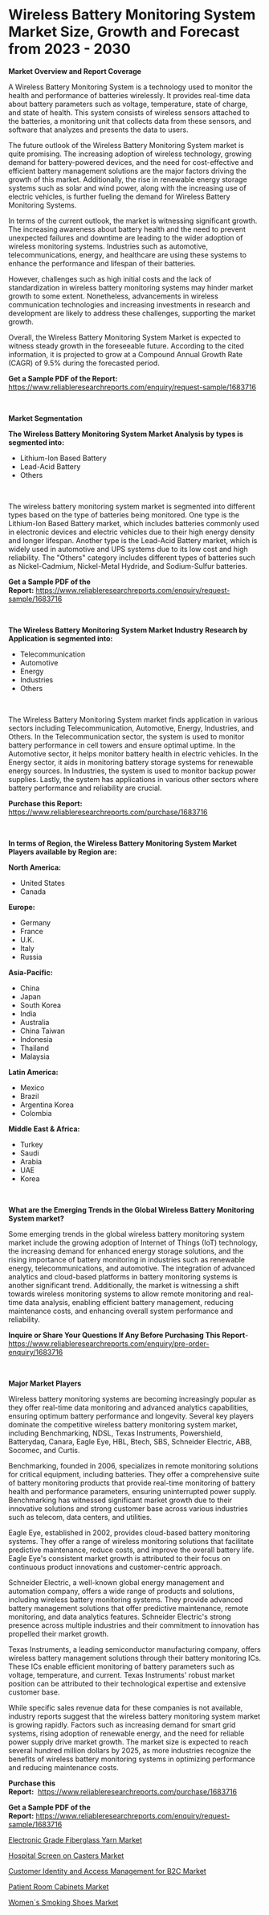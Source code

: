 <p><h1>Wireless Battery Monitoring System Market Size, Growth and Forecast from 2023 - 2030</h1></p><p><strong>Market Overview and Report Coverage</strong></p>
<p><p>A Wireless Battery Monitoring System is a technology used to monitor the health and performance of batteries wirelessly. It provides real-time data about battery parameters such as voltage, temperature, state of charge, and state of health. This system consists of wireless sensors attached to the batteries, a monitoring unit that collects data from these sensors, and software that analyzes and presents the data to users.</p><p>The future outlook of the Wireless Battery Monitoring System market is quite promising. The increasing adoption of wireless technology, growing demand for battery-powered devices, and the need for cost-effective and efficient battery management solutions are the major factors driving the growth of this market. Additionally, the rise in renewable energy storage systems such as solar and wind power, along with the increasing use of electric vehicles, is further fueling the demand for Wireless Battery Monitoring Systems.</p><p>In terms of the current outlook, the market is witnessing significant growth. The increasing awareness about battery health and the need to prevent unexpected failures and downtime are leading to the wider adoption of wireless monitoring systems. Industries such as automotive, telecommunications, energy, and healthcare are using these systems to enhance the performance and lifespan of their batteries.</p><p>However, challenges such as high initial costs and the lack of standardization in wireless battery monitoring systems may hinder market growth to some extent. Nonetheless, advancements in wireless communication technologies and increasing investments in research and development are likely to address these challenges, supporting the market growth.</p><p>Overall, the Wireless Battery Monitoring System Market is expected to witness steady growth in the foreseeable future. According to the cited information, it is projected to grow at a Compound Annual Growth Rate (CAGR) of 9.5% during the forecasted period.</p></p>
<p><strong>Get a Sample PDF of the Report:</strong> <a href="https://www.reliableresearchreports.com/enquiry/request-sample/1683716">https://www.reliableresearchreports.com/enquiry/request-sample/1683716</a></p>
<p>&nbsp;</p>
<p><strong>Market Segmentation</strong></p>
<p><strong>The Wireless Battery Monitoring System Market Analysis by types is segmented into:</strong></p>
<p><ul><li>Lithium-Ion Based Battery</li><li>Lead-Acid Battery</li><li>Others</li></ul></p>
<p>&nbsp;</p>
<p><p>The wireless battery monitoring system market is segmented into different types based on the type of batteries being monitored. One type is the Lithium-Ion Based Battery market, which includes batteries commonly used in electronic devices and electric vehicles due to their high energy density and longer lifespan. Another type is the Lead-Acid Battery market, which is widely used in automotive and UPS systems due to its low cost and high reliability. The "Others" category includes different types of batteries such as Nickel-Cadmium, Nickel-Metal Hydride, and Sodium-Sulfur batteries.</p></p>
<p><strong>Get a Sample PDF of the Report:</strong>&nbsp;<a href="https://www.reliableresearchreports.com/enquiry/request-sample/1683716">https://www.reliableresearchreports.com/enquiry/request-sample/1683716</a></p>
<p>&nbsp;</p>
<p><strong>The Wireless Battery Monitoring System Market Industry Research by Application is segmented into:</strong></p>
<p><ul><li>Telecommunication</li><li>Automotive</li><li>Energy</li><li>Industries</li><li>Others</li></ul></p>
<p>&nbsp;</p>
<p><p>The Wireless Battery Monitoring System market finds application in various sectors including Telecommunication, Automotive, Energy, Industries, and Others. In the Telecommunication sector, the system is used to monitor battery performance in cell towers and ensure optimal uptime. In the Automotive sector, it helps monitor battery health in electric vehicles. In the Energy sector, it aids in monitoring battery storage systems for renewable energy sources. In Industries, the system is used to monitor backup power supplies. Lastly, the system has applications in various other sectors where battery performance and reliability are crucial.</p></p>
<p><strong>Purchase this Report:</strong>&nbsp; <a href="https://www.reliableresearchreports.com/purchase/1683716">https://www.reliableresearchreports.com/purchase/1683716</a></p>
<p>&nbsp;</p>
<p><strong>In terms of Region, the Wireless Battery Monitoring System Market Players available by Region are:</strong></p>
<p>
    <p> <strong> North America: </strong>
        <ul>
            <li>United States</li>
            <li>Canada</li>
        </ul>
        </p> 
    <p> <strong> Europe: </strong>
        <ul>
            <li>Germany</li>
            <li>France</li>
            <li>U.K.</li>
            <li>Italy</li>
            <li>Russia</li>
        </ul>
        </p> 
    <p> <strong> Asia-Pacific: </strong>
        <ul>
            <li>China</li>
            <li>Japan</li>
            <li>South Korea</li>
            <li>India</li>
            <li>Australia</li>
            <li>China Taiwan</li>
            <li>Indonesia</li>
            <li>Thailand</li>
            <li>Malaysia</li>
        </ul>
        </p> 
    <p> <strong> Latin America: </strong>
        <ul>
            <li>Mexico</li>
            <li>Brazil</li>
            <li>Argentina Korea</li>
            <li>Colombia</li>
        </ul>
        </p> 
    <p> <strong> Middle East & Africa: </strong>
        <ul>
            <li>Turkey</li>
            <li>Saudi</li>
            <li>Arabia</li>
            <li>UAE</li>
            <li>Korea</li>
        </ul>
    </p>
    </p>
<p>&nbsp;</p>
<p><strong>What are the Emerging Trends in the Global Wireless Battery Monitoring System market?</strong></p>
<p><p>Some emerging trends in the global wireless battery monitoring system market include the growing adoption of Internet of Things (IoT) technology, the increasing demand for enhanced energy storage solutions, and the rising importance of battery monitoring in industries such as renewable energy, telecommunications, and automotive. The integration of advanced analytics and cloud-based platforms in battery monitoring systems is another significant trend. Additionally, the market is witnessing a shift towards wireless monitoring systems to allow remote monitoring and real-time data analysis, enabling efficient battery management, reducing maintenance costs, and enhancing overall system performance and reliability.</p></p>
<p><strong>Inquire or Share Your Questions If Any Before Purchasing This Report</strong>- <a href="https://www.reliableresearchreports.com/enquiry/pre-order-enquiry/1683716">https://www.reliableresearchreports.com/enquiry/pre-order-enquiry/1683716</a></p>
<p>&nbsp;</p>
<p><strong>Major Market Players</strong></p>
<p><p>Wireless battery monitoring systems are becoming increasingly popular as they offer real-time data monitoring and advanced analytics capabilities, ensuring optimum battery performance and longevity. Several key players dominate the competitive wireless battery monitoring system market, including Benchmarking, NDSL, Texas Instruments, Powershield, Batterydaq, Canara, Eagle Eye, HBL, Btech, SBS, Schneider Electric, ABB, Socomec, and Curtis.</p><p>Benchmarking, founded in 2006, specializes in remote monitoring solutions for critical equipment, including batteries. They offer a comprehensive suite of battery monitoring products that provide real-time monitoring of battery health and performance parameters, ensuring uninterrupted power supply. Benchmarking has witnessed significant market growth due to their innovative solutions and strong customer base across various industries such as telecom, data centers, and utilities.</p><p>Eagle Eye, established in 2002, provides cloud-based battery monitoring systems. They offer a range of wireless monitoring solutions that facilitate predictive maintenance, reduce costs, and improve the overall battery life. Eagle Eye's consistent market growth is attributed to their focus on continuous product innovations and customer-centric approach.</p><p>Schneider Electric, a well-known global energy management and automation company, offers a wide range of products and solutions, including wireless battery monitoring systems. They provide advanced battery management solutions that offer predictive maintenance, remote monitoring, and data analytics features. Schneider Electric's strong presence across multiple industries and their commitment to innovation has propelled their market growth.</p><p>Texas Instruments, a leading semiconductor manufacturing company, offers wireless battery management solutions through their battery monitoring ICs. These ICs enable efficient monitoring of battery parameters such as voltage, temperature, and current. Texas Instruments' robust market position can be attributed to their technological expertise and extensive customer base.</p><p>While specific sales revenue data for these companies is not available, industry reports suggest that the wireless battery monitoring system market is growing rapidly. Factors such as increasing demand for smart grid systems, rising adoption of renewable energy, and the need for reliable power supply drive market growth. The market size is expected to reach several hundred million dollars by 2025, as more industries recognize the benefits of wireless battery monitoring systems in optimizing performance and reducing maintenance costs.</p></p>
<p><strong>Purchase this Report:</strong>&nbsp;&nbsp;<a href="https://www.reliableresearchreports.com/purchase/1683716">https://www.reliableresearchreports.com/purchase/1683716</a></p>
<p></p>
<p><strong>Get a Sample PDF of the Report:</strong>&nbsp;<a href="https://www.reliableresearchreports.com/enquiry/request-sample/1683716">https://www.reliableresearchreports.com/enquiry/request-sample/1683716</a></p>
<p><p><a href="https://medium.com/@ransomjohns101/electronic-grade-fiberglass-yarn-market-size-market-outlook-and-market-forecast-2023-to-2030-479f581bdad1">Electronic Grade Fiberglass Yarn Market</a></p><p><a href="https://www.linkedin.com/pulse/hospital-screen-casters-market-share-amp-new-trends-analysis-y6kcf/">Hospital Screen on Casters Market</a></p><p><a href="https://medium.com/@staceyhilll3626/customer-identity-and-access-management-for-b2c-market-insight-market-trends-growth-forecasted-4e0b64bbb0db">Customer Identity and Access Management for B2C Market</a></p><p><a href="https://www.linkedin.com/pulse/patient-room-cabinets-market-size-share-amp-trends-analysis-anwrf/">Patient Room Cabinets Market</a></p><p><a href="https://github.com/provorikovar/Market-Research-Report-List-1/blob/main/womens-smoking-shoes-market.md">Women`s Smoking Shoes Market</a></p></p>
